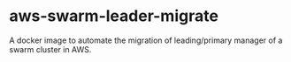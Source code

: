 # aws-swarm-leader-migrate
A docker image to automate the migration of leading/primary manager of a swarm cluster in AWS.
